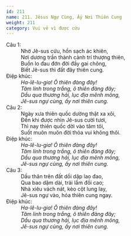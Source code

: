 ```yaml
---
id: 211
name: 211. Jêsus Ngự Cùng, Ấy Nơi Thiên Cung
weight: 211
category: Vui vẻ vì được cứu
---
```

<dl><dt>Câu 1:</dt><dd data-verse="1">Nhờ Jê-sus cứu, hồn sạch ác khiên, <br/>Nơi dương trần thành cảnh trí thượng thiên, <br/>Buồn lo đau đớn đời đầy gai chông, <br/>Biết Jê-sus thì đất đây thiên cung. </dd><dt>Điệp khúc:</dt><dd data-chorus="1"><em>Ha-lê-lu-gia! Ô thiên đàng đây! <br/>Tâm linh trong trắng, ô thiên đàng đây; <br/>Dầu qua thương hải, lục địa mênh mông, <br/>Jê-sus ngự cùng, ấy nơi thiên cung. </em></dd><dt>Câu 2:</dt><dd data-verse="2">Ngày xưa thiên quốc dường thật xa xôi, <br/>Đến khi được nhìn Jê-sus cười tươi, <br/>Thì nay thiên quốc dời vào tâm tôi, <br/>Suốt muôn muôn đời thỏa vui không thôi. </dd><dt>Điệp khúc:</dt><dd data-chorus="1"><em>Ha-lê-lu-gia! Ô thiên đàng đây! <br/>Tâm linh trong trắng, ô thiên đàng đây; <br/>Dầu qua thương hải, lục địa mênh mông, <br/>Jê-sus ngự cùng, ấy nơi thiên cung. </em></dd><dt>Câu 3:</dt><dd data-verse="3">Dầu thân trên đất dồi dập lao đao, <br/>Qua bao dặm dài, trải lắm đồi cao; <br/>Nhà xiêu vách nát, kèo cột lung lay, <br/>Jê-sus ngự vào, hóa thiên cung ngay. </dd><dt>Điệp khúc:</dt><dd data-chorus="1"><em>Ha-lê-lu-gia! Ô thiên đàng đây! <br/>Tâm linh trong trắng, ô thiên đàng đây; <br/>Dầu qua thương hải, lục địa mênh mông, <br/>Jê-sus ngự cùng, ấy nơi thiên cung. </em></dd></dl>
